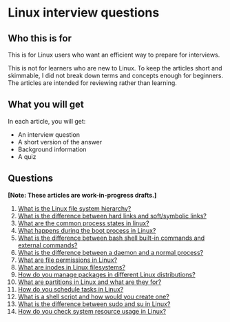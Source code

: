 # Linux interview questions

## Who this is for

This is for Linux users who want an efficient way to prepare for interviews.

This is not for learners who are new to Linux. To keep the articles short and skimmable, I did not break down terms and concepts enough for beginners. The articles are intended for reviewing rather than learning.

## What you will get

In each article, you will get:
- An interview question
- A short version of the answer
- Background information
- A quiz

## Questions

**[Note: These articles are work-in-progress drafts.]**

1. [What is the Linux file system hierarchy?](https://github.com/jablonskidev/linux-interview-questions/blob/main/questions/linux-file-system-hierarchy.md)
2. [What is the difference between hard links and soft/symbolic links?](https://github.com/jablonskidev/linux-interview-questions/blob/main/questions/linux-hard-links-soft-or-symbolic-links.md)
3. [What are the common process states in linux?](https://github.com/jablonskidev/linux-interview-questions/blob/main/questions/linux-process-states.md)
4. [What happens during the boot process in Linux?](https://github.com/jablonskidev/linux-interview-questions/blob/main/questions/linux-boot-process.md)
5. [What is the difference between bash shell built-in commands and external commands?](https://github.com/jablonskidev/linux-interview-questions/blob/main/questions/linux-built-in-vs-external-commands.md)
6. [What is the difference between a daemon and a normal process?](https://github.com/jablonskidev/linux-interview-questions/blob/main/questions/linux-daemon-vs-process.md)
7. [What are file permissions in Linux?](https://github.com/jablonskidev/linux-interview-questions/blob/main/questions/linux-file-permissions.md)
8. [What are inodes in Linux filesystems?](https://github.com/jablonskidev/linux-interview-questions/blob/main/questions/linux-inodes.md)
9. [How do you manage packages in different Linux distributions?](https://github.com/jablonskidev/linux-interview-questions/blob/main/questions/linux-package-management.md)
10. [What are partitions in Linux and what are they for?](https://github.com/jablonskidev/linux-interview-questions/blob/main/questions/linux-partitions.md)
11. [How do you schedule tasks in Linux?](https://github.com/jablonskidev/linux-interview-questions/blob/main/questions/linux-schedule-tasks.md)
12. [What is a shell script and how would you create one?](https://github.com/jablonskidev/linux-interview-questions/blob/main/questions/linux-shell-script.md)
13. [What is the difference between sudo and su in Linux?](https://github.com/jablonskidev/linux-interview-questions/blob/main/questions/linux-sudo-vs-su.md)
14. [How do you check system resource usage in Linux?](https://github.com/jablonskidev/linux-interview-questions/blob/main/questions/linux-system-resource-usage.md)
